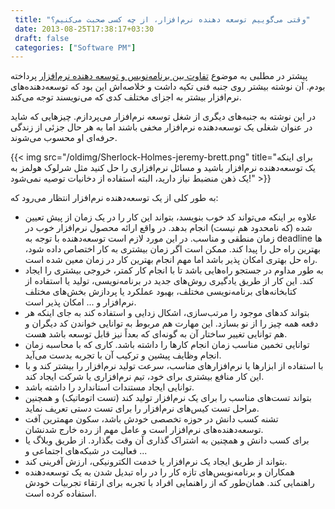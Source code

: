 ```yaml
---
 title: "وقتی می‌گوییم توسعه دهنده نرم‌افزار، از چه کسی صحبت می‌کنیم؟" 
 date: 2013-08-25T17:38:17+03:30
 draft: false 
 categories: ["Software PM"]
---
```




پیشتر در مطلبی به موضوع [تفاوت بین برنامه‌نویس و توسعه دهنده نرم‌افزار](/post/7-تفاوت-بین-توسعه-دهنده-نرم-افزار-و-برنامه-نویس-چیست/) پرداخته بودم. آن نوشته بیشتر روی جنبه فنی تکیه داشت و خلاصه‌اش این بود که توسعه‌دهنده‌های نرم‌افزار بیشتر به اجزای مختلف کدی که می‌نویسند توجه می‌کند.



در این نوشته به جنبه‌های دیگری از شغل توسعه نرم‌افزار می‌پردازم. چیزهایی که شاید در عنوان شغلی یک توسعه‌دهنده نرم‌افزار مخفی باشند اما به هر حال جزئی از زندگی حرفه‌ای او محسوب می‌شوند.


{{< img src="/oldimg/Sherlock-Holmes-jeremy-brett.png" title="برای اینکه یک توسعه‌دهنده نرم‌افزار باشید و مسائل نرم‌افزاری را حل کنید مثل شرلوک هولمز به یک ذهن منضبط نیاز دارید، البته استفاده از دخانیات توصیه نمی‌شود!" >}}



به طور کلی از یک توسعه‌دهنده نرم‌افزار انتظار می‌رود که:


- علاوه بر اینکه می‌تواند کد خوب بنویسد، بتواند این کار را در یک زمان از پیش تعیین شده (که نامحدود هم نیست) انجام بدهد. در واقع ارائه محصول نرم‌افزار خوب در زمان منطقی و مناسب. در این مورد لازم است توسعه‌دهنده با توجه به deadline ها بهترین راه حل را پیدا کند. ممکن است اگر زمان بیشتری به کار اختصاص داده شود، راه حل بهتری امکان پذیر باشد اما مهم انجام بهترین کار در زمان معین شده است.
- به طور مداوم در جستجو راه‌هایی باشد تا با انجام کار کمتر، خروجی بیشتری را ایجاد کند. این کار از طریق یادگیری روش‌های جدید در برنامه‌نویسی، تولید یا استفاده از کتابخانه‌های برنامه‌نویسی مختلف، بهبود عملکرد یا پردازش بخش‌های مختلف نرم‌افزار و ... امکان پذیر است.
- بتواند کدهای موجود را مرتب‌سازی، اشکال زدایی و استفاده کند به جای اینکه هر دفعه همه چیز را از نو بسازد. این مهارت هم مربوط به توانایی خواندن کد دیگران و هم توانایی تغییر ساختار آن به گونه‌ای که بعداً نیز قابل توسعه باشد هست.
- توانایی تخمین مناسب زمان انجام کارها را داشته باشد. کاری که با محاسبه زمان‌ انجام وظایف پیشین و ترکیب آن با تجربه بدست می‌آید.
- با استفاده از ابزارها یا نرم‌افزارهای مناسب، سرعت تولید نرم‌افزار را بیشتر کند و با این کار منافع بیشتری برای خود، تیم نرم‌افزاری یا شرکت ایجاد کند.
- توانایی ایجاد مستندات استاندارد را داشته باشد.
- بتواند تست‌های مناسب را برای یک نرم‌افزار تولید کند (تست اتوماتیک) و همچنین مراحل تست کیس‌های نرم‌افزار را برای تست دستی تعریف نماید.
- تشنه کسب دانش در حوزه تخصصی خودش باشد، سکون مهمترین آفت توسعه‌دهنده‌های نرم‌افزار است و عامل مهم از رده خارج شدنشان.
- برای کسب دانش و همچنین به اشتراک گذاری آن وقت بگذارد. از طریق وبلاگ یا فعالیت در شبکه‌های اجتماعی و ...
- بتواند از طریق ایجاد یک نرم‌افزار یا خدمت الکترونیکی، ارزش آفرینی کند.
- همکاران و برنامه‌نویس‌های تازه کار را در راه تبدیل شدن به یک توسعه‌دهنده راهنمایی کند. همان‌طور که از راهنمایی افراد با تجربه برای ارتقاء تجربیات خودش استفاده کرده است.

